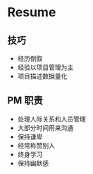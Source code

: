 <!--
 * @Author: your name
 * @Date: 2020-08-31 10:01:45
 * @LastEditTime: 2020-09-16 11:18:38
 * @LastEditors: Please set LastEditors
 * @Description: In User Settings Edit
 * @FilePath: \PMP\tips\resume.md
-->

# Resume

## 技巧

- 经历倒叙
- 经验以项目管理为主
- 项目描述数据量化

## PM 职责

- 处理人际关系和人员管理
- 大部分时间用来沟通
- 保持谦卑
- 经常称赞别人
- 终身学习
- 保持幽默感
